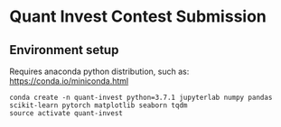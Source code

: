 # Quant Invest Contest Submission

## Environment setup
Requires anaconda python distribution, such as: https://conda.io/miniconda.html
```
conda create -n quant-invest python=3.7.1 jupyterlab numpy pandas scikit-learn pytorch matplotlib seaborn tqdm
source activate quant-invest
```
